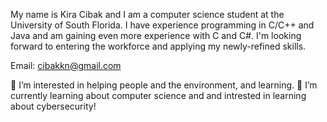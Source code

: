 My name is Kira Cibak and I am a computer science student at the University of South Florida. I have experience programming in C/C++ and Java and 
am gaining even more experience with C and C#. I'm looking forward to entering the workforce and applying my newly-refined skills.

Email: cibakkn@gmail.com

👀 I’m interested in helping people and the environment, and learning.
🌱 I’m currently learning about computer science and and intrested in learning about cybersecurity!
